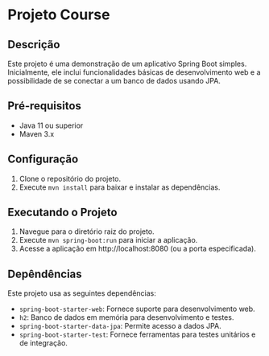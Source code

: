

# Projeto Course

## Descrição

Este projeto é uma demonstração de um aplicativo Spring Boot simples. Inicialmente, ele inclui funcionalidades básicas de desenvolvimento web e a possibilidade de se conectar a um banco de dados usando JPA.

## Pré-requisitos

* Java 11 ou superior
* Maven 3.x

## Configuração

1. Clone o repositório do projeto.
2. Execute `mvn install` para baixar e instalar as dependências.

## Executando o Projeto

1. Navegue para o diretório raiz do projeto.
2. Execute `mvn spring-boot:run` para iniciar a aplicação.
3. Acesse a aplicação em http://localhost:8080 (ou a porta especificada).

## Depêndências

Este projeto usa as seguintes dependências:

* `spring-boot-starter-web`: Fornece suporte para desenvolvimento web.
* `h2`: Banco de dados em memória para desenvolvimento e testes.
* `spring-boot-starter-data-jpa`: Permite acesso a dados JPA.
* `spring-boot-starter-test`: Fornece ferramentas para testes unitários e de integração.

